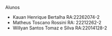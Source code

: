 Alunos
- Kauan Henrique Bertalha RA:22262074-2 
- Matheus Toscano Rossini RA: 22212262-2 
- Willyan Santos Tomaz e Silva RA:22014128-2